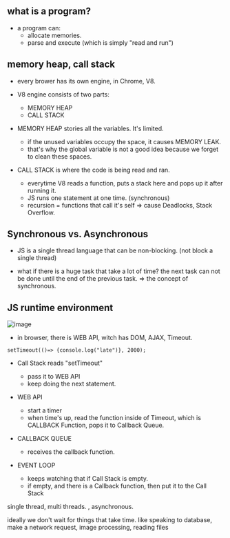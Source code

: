 ## what is a program?

- a program can:
  - allocate memories.
  - parse and execute (which is simply "read and run")


## memory heap, call stack

- every brower has its own engine, in Chrome, V8.

- V8 engine consists of two parts:
  - MEMORY HEAP
  - CALL STACK
  
- MEMORY HEAP stories all the variables. It's limited.
  - if the unused variables occupy the space, it causes MEMORY LEAK.
  - that's why the global variable is not a good idea because we forget to clean these spaces.

- CALL STACK is where the code is being read and ran.
  - everytime V8 reads a function, puts a stack here and pops up it after running it.
  - JS runs one statement at one time. (synchronous)
  - recursion = functions that call it's self => cause Deadlocks, Stack Overflow.


## Synchronous vs. Asynchronous

- JS is a single thread language that can be non-blocking. (not block a single thread)

- what if there is a huge task that take a lot of time? the next task can not be done until the end of the previous task.
=> the concept of synchronous.


## JS runtime environment

![image](https://miro.medium.com/max/1024/1*4lHHyfEhVB0LnQ3HlhSs8g.png)


- in browser, there is WEB API, witch has DOM, AJAX, Timeout.

```
setTimeout(()=> {console.log("late")}, 2000);
```
- Call Stack reads "setTimeout" 
  - pass it to WEB API
  - keep doing the next statement.

- WEB API
  - start a timer
  - when time's up, read the function inside of Timeout, which is CALLBACK Function, pops it to Callback Queue.
  
- CALLBACK QUEUE
  - receives the callback function.
  
- EVENT LOOP
  - keeps watching that if Call Stack is empty.
  - if empty, and there is a Callback function, then put it to the Call Stack






single thread, multi threads.
, asynchronous.






ideally we don't wait for things that take time.
like speaking to database, 
make a network request,
image processing,
reading files
